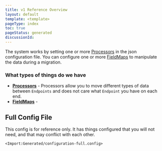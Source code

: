 ```yaml
---
title: v1 Reference Overview
layout: default
template: <template>
pageType: index
toc: true
pageStatus: generated
discussionId: 
---
```


The system works by setting one or more [Processors](../v1/Processors/index.md) in the json 
configuration file. You can configure one or more [FieldMaps](../v1/FieldMaps/index.md) to 
manipulate the data during a migration.

### What types of things do we have

- **[Processors](../v1/Processors/index.md)** - Processors allow you to move different types of data between `Endpoints` and does not care what `Endpoint` you have on each end.
- **[FieldMaps](../v1/FieldMaps/index.md)** - 

## Full Config File

This config is for reference only. It has things configured that you will not need, and that may conflict with each other.

```
<Import:Generated/configuration-full.config>
```